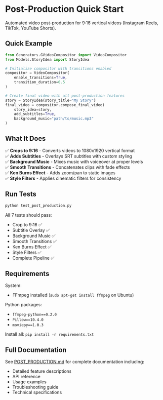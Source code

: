 # Post-Production Quick Start

Automated video post-production for 9:16 vertical videos (Instagram Reels, TikTok, YouTube Shorts).

## Quick Example

```python
from Generators.GVideoCompositor import VideoCompositor
from Models.StoryIdea import StoryIdea

# Initialize compositor with transitions enabled
compositor = VideoCompositor(
    enable_transitions=True,
    transition_duration=0.5
)

# Create final video with all post-production features
story = StoryIdea(story_title="My Story")
final_video = compositor.compose_final_video(
    story_idea=story,
    add_subtitles=True,
    background_music="path/to/music.mp3"
)
```

## What It Does

✅ **Crops to 9:16** - Converts videos to 1080x1920 vertical format  
✅ **Adds Subtitles** - Overlays SRT subtitles with custom styling  
✅ **Background Music** - Mixes music with voiceover at proper levels  
✅ **Smooth Transitions** - Concatenates clips with fade effects  
✅ **Ken Burns Effect** - Adds zoom/pan to static images  
✅ **Style Filters** - Applies cinematic filters for consistency  

## Run Tests

```bash
python test_post_production.py
```

All 7 tests should pass:
- Crop to 9:16 ✅
- Subtitle Overlay ✅
- Background Music ✅
- Smooth Transitions ✅
- Ken Burns Effect ✅
- Style Filters ✅
- Complete Pipeline ✅

## Requirements

System:
- FFmpeg installed (`sudo apt-get install ffmpeg` on Ubuntu)

Python packages:
- `ffmpeg-python==0.2.0`
- `Pillow==10.4.0`
- `moviepy==1.0.3`

Install all: `pip install -r requirements.txt`

## Full Documentation

See [POST_PRODUCTION.md](POST_PRODUCTION.md) for complete documentation including:
- Detailed feature descriptions
- API reference
- Usage examples
- Troubleshooting guide
- Technical specifications
